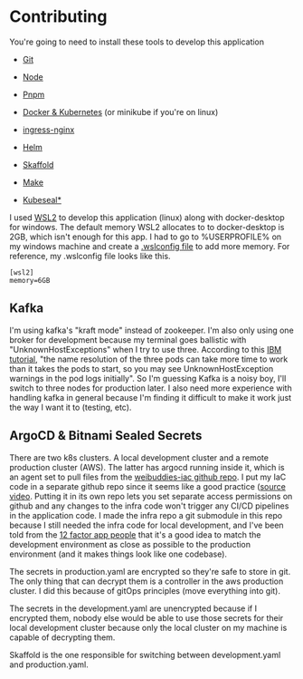 # Contributing

You're going to need to install these tools to develop this application

- [Git](https://git-scm.com/)

- [Node](https://nodejs.org/en/)

- [Pnpm](https://pnpm.io/)

- [Docker & Kubernetes](https://www.docker.com/products/docker-desktop) (or minikube if you're on linux)

- [ingress-nginx](https://kubernetes.github.io/ingress-nginx/deploy/)

- [Helm](https://helm.sh/docs/intro/install/#helm)

- [Skaffold](https://skaffold.dev/docs/install/)

- [Make](https://stackoverflow.com/questions/32127524/how-to-install-and-use-make-in-windows)

- [Kubeseal*](https://github.com/bitnami-labs/sealed-secrets)

I used [WSL2](https://docs.microsoft.com/en-us/windows/wsl/compare-versions) to develop this application (linux) along with docker-desktop for windows. The default memory WSL2 allocates to to docker-desktop is 2GB, which isn't enough for this app. I had to go to %USERPROFILE% on my windows machine and create a [.wslconfig file](https://docs.microsoft.com/en-us/windows/wsl/wsl-config#configure-global-options-with-wslconfig) to add more memory. For reference, my .wslconfig file looks like this.

```config
[wsl2]
memory=6GB
```


## Kafka

I'm using kafka's "kraft mode" instead of zookeeper. I'm also only using one broker for development because my terminal goes ballistic with "UnknownHostExceptions" when I try to use three. According to this [IBM tutorial](https://developer.ibm.com/tutorials/kafka-in-kubernetes/), "the name resolution of the three pods can take more time to work than it takes the pods to start, so you may see UnknownHostException warnings in the pod logs initially". So I'm guessing Kafka is a noisy boy, I'll switch to three nodes for production later. I also need more experience with handling kafka in general because I'm finding it difficult to make it work just the way I want it to (testing, etc).

## ArgoCD & Bitnami Sealed Secrets

There are two k8s clusters. A local development cluster and a remote production cluster (AWS). The latter has argocd running inside it, which is an agent set to pull files from the [weibuddies-iac github repo](https://github.com/Chris56974/weibuddies-iac/tree/main). I put my IaC code in a separate github repo since it seems like a good practice ([source video](https://youtu.be/MeU5_k9ssrs?t=391). Putting it in its own repo lets you set separate access permissions on github and any changes to the infra code won't trigger any CI/CD pipelines in the application code. I made the infra repo a git submodule in this repo because I still needed the infra code for local development, and I've been told from the [12 factor app people](https://12factor.net/dev-prod-parity) that it's a good idea to match the development environment as close as possible to the production environment (and it makes things look like one codebase).

The secrets in production.yaml are encrypted so they're safe to store in git. The only thing that can decrypt them is a controller in the aws production cluster. I did this because of gitOps principles (move everything into git). 

The secrets in the development.yaml are unencrypted because if I encrypted them, nobody else would be able to use those secrets for their local development cluster because only the local cluster on my machine is capable of decrypting them.

Skaffold is the one responsible for switching between development.yaml and production.yaml.
